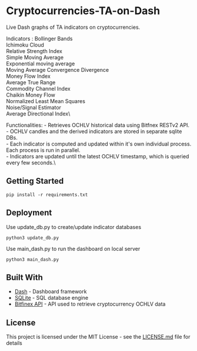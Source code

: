 # Cryptocurrencies-TA-on-Dash 
Live Dash graphs of TA indicators on cryptocurrencies.

Indicators :
    Bollinger Bands\
    Ichimoku Cloud\
    Relative Strength Index\
    Simple Moving Average\
    Exponential moving average\
    Moving Average Convergence Divergence\
    Money Flow Index\
    Average True Range\
    Commodity Channel Index\
    Chaikin Money Flow\
    Normalized Least Mean Squares\
    Noise/Signal Estimator\
    Average Directional Index\

Functionalities:
    - Retrieves OCHLV historical data using Bitfnex RESTv2 API. \
    - OCHLV candles and the derived indicators are stored in separate sqlite DBs. \
    - Each indicator is computed and updated within it's own individual process. Each process is run in parallel.\
    - Indicators are updated until the latest OCHLV timestamp, which is queried every few seconds.\

## Getting Started
```
pip install -r requirements.txt
```

## Deployment
Use update_db.py to create/update indicator databases
```
python3 update_db.py
```

Use main_dash.py to run the dashboard on local server
```
python3 main_dash.py
```

## Built With

* [Dash](https://plotly.com/dash/) - Dashboard framework
* [SQLite](https://www.sqlite.org/) - SQL database engine
* [Bitfinex API](https://github.com/scottjbarr/bitfinex) - API used to retrieve cryptocurrency OCHLV data


## License
This project is licensed under the MIT License - see the [LICENSE.md](LICENSE.md) file for details



